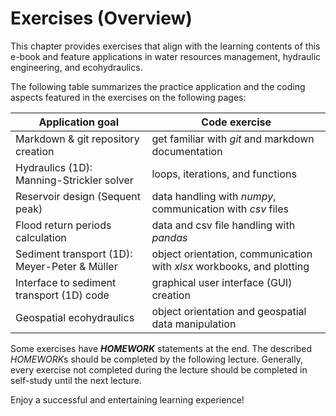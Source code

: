 # Exercises (Overview)

This chapter provides exercises that align with the learning contents of this e-book and feature applications in water resources management, hydraulic engineering, and ecohydraulics.

The following table summarizes the practice application and the coding aspects featured in the exercises on the following pages:

| Application goal                              | Code exercise                                                         |
|-----------------------------------------------|-----------------------------------------------------------------------|
| Markdown & git repository creation            | get familiar with *git* and markdown documentation                    |
| Hydraulics (1D): Manning-Strickler solver     | loops, iterations, and functions                                      |
| Reservoir design (Sequent peak)               | data handling with *numpy*, communication with *csv* files            |
| Flood return periods calculation              | data and csv file handling with *pandas*                              |
| Sediment transport (1D): Meyer-Peter & Müller | object orientation, communication with *xlsx* workbooks, and plotting |
| Interface to sediment transport (1D) code     | graphical user interface (GUI) creation                               |
| Geospatial ecohydraulics                      | object orientation and geospatial data manipulation                   |


Some exercises have ***HOMEWORK*** statements at the end. The described *HOMEWORK*s should be completed by the following lecture. Generally, every exercise not completed during the lecture should be completed in self-study until the next lecture.

Enjoy a successful and entertaining learning experience!
